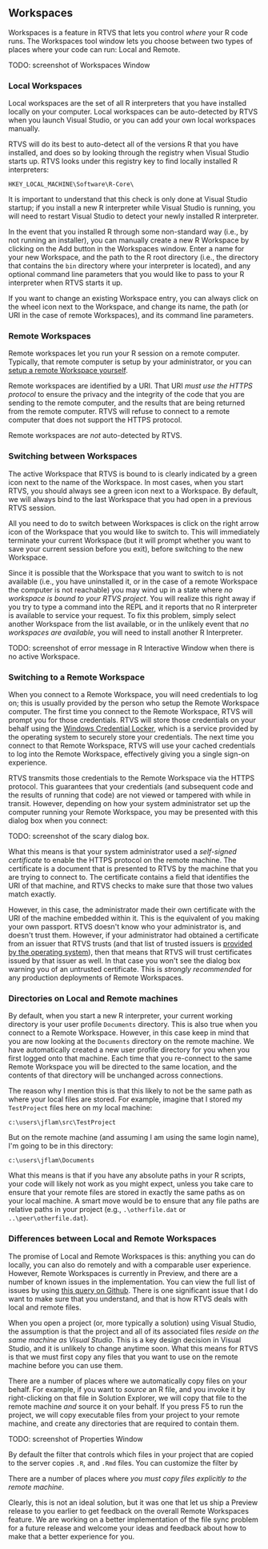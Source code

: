 ## Workspaces

Workspaces is a feature in RTVS that lets you control _where_ your R code runs. The Workspaces tool window lets you choose between two types of places where your code can run: Local and Remote.

TODO: screenshot of Workspaces Window

### Local Workspaces

Local workspaces are the set of all R interpreters that you have installed locally on your computer. Local workspaces can be auto-detected by RTVS when you launch Visual Studio, or you can add your own local workspaces manually.

RTVS will do its best to auto-detect all of the versions R that you have installed, and does so by looking through the registry when Visual Studio starts up. RTVS looks under this registry key to find locally installed R interpreters:

`HKEY_LOCAL_MACHINE\Software\R-Core\`

It is important to understand that this check is only done at Visual Studio startup; if you install a new R interpreter while Visual Studio is running, you will need to restart Visual Studio to detect your newly installed R interpreter.

In the event that you installed R through some non-standard way (i.e., by not running an installer), you can manually create a new R Workspace by clicking on the Add button in the Workspaces window. Enter a name for your new Workspace, and the path to the R root directory (i.e., the directory that contains the `bin` directory where your interpreter is located), and any optional command line parameters that you would like to pass to your R interpreter when RTVS starts it up.

If you want to change an existing Workspace entry, you can always click on the wheel icon next to the Workspace, and change its name, the path (or URI in the case of remote Workspaces), and its command line parameters.

### Remote Workspaces

Remote workspaces let you run your R session on a remote computer. Typically, that remote computer is setup by your administrator, or you can [setup a remote Workspace yourself](). 

Remote workspaces are identified by a URI. That URI *must use the HTTPS protocol* to ensure the privacy and the integrity of the code that you are sending to the remote computer, and the results that are being returned from the remote computer. RTVS will refuse to connect to a remote computer that does not support the HTTPS protocol.

Remote workspaces are _not_ auto-detected by RTVS.

### Switching between Workspaces

The active Workspace that RTVS is bound to is clearly indicated by a green icon next to the name of the Workspace. In most cases, when you start RTVS, you should always see a green icon next to a Workspace. By default, we will always bind to the last Workspace that you had open in a previous RTVS session.

All you need to do to switch between Workspaces is click on the right arrow icon of the Workspace that you would like to switch to. This will immediately terminate your current Workspace (but it will prompt whether you want to save your current session before you exit), before switching to the new Workspace. 

Since it is possible that the Workspace that you want to switch to is not available (i.e., you have uninstalled it, or in the case of a remote Workspace the computer is not reachable) you may wind up in a state where _no workspace is bound to your RTVS project_. You will realize this right away if you try to type a command into the REPL and it reports that no R interpreter is available to service your request. To fix this problem, simply select another Workspace from the list available, or in the unlikely event that _no workspaces are available_, you will need to install another R Interpreter.

TODO: screenshot of error message in R Interactive Window when there is no active Workspace.

### Switching to a Remote Workspace

When you connect to a Remote Workspace, you will need credentials to log on; this is usually provided by the person who setup the Remote Workspace computer. The first time you connect to the Remote Workspace, RTVS will prompt you for those credentials. RTVS will store those credentials on your behalf using the [Windows Credential Locker](https://technet.microsoft.com/en-us/library/jj554668(v=ws.11).aspx), which is a service provided by the operating system to securely store your credentials. The next time you connect to that Remote Workspace, RTVS will use your cached credentials to log into the Remote Workspace, effectively giving you a single sign-on experience.

RTVS transmits those credentials to the Remote Workspace via the HTTPS protocol. This guarantees that your credentials (and subsequent code and the results of running that code) are not viewed or tampered with while in transit. However, depending on how your system administrator set up the computer running your Remote Workspace, you may be presented with this dialog box when you connect:

TODO: screenshot of the scary dialog box.

What this means is that your system administrator used a _self-signed certificate_ to enable the HTTPS protocol on the remote machine. The certificate is a document that is presented to RTVS by the machine that you are trying to connect to. The certificate contains a field that identifies the URI of that machine, and RTVS checks to make sure that those two values match exactly. 

However, in this case, the administrator made their own certificate with the URI of the machine embedded within it. This is the equivalent of you making your own passport. RTVS doesn't know who your administrator is, and doesn't trust them. However, if your administrator had obtained a certificate from an issuer that RTVS trusts (and that list of trusted issuers is [provided by the operating system](https://technet.microsoft.com/en-us/library/cc751157.aspx)), then that means that RTVS will trust certificates issued by that issuer as well. In that case you won't see the dialog box warning you of an untrusted certificate. This is *strongly recommended* for any production deployments of Remote Workspaces.

### Directories on Local and Remote machines

By default, when you start a new R interpreter, your current working directory is your user profile `Documents` directory. This is also true when you connect to a Remote Workspace. However, in this case keep in mind that you are now looking at the `Documents` directory on the remote machine. We have automatically created a new user profile directory for you when you first logged onto that machine. Each time that you re-connect to the same Remote Workspace you will be directed to the same location, and the contents of that directory will be unchanged across connections.

The reason why I mention this is that this likely to not be the same path as where your local files are stored. For example, imagine that I stored my `TestProject` files here on my local machine:

`c:\users\jflam\src\TestProject`

But on the remote machine (and assuming I am using the same login name), I'm going to be in this directory:

`c:\users\jflam\Documents`

What this means is that if you have any absolute paths in your R scripts, your code will likely not work as you might expect, unless you take care to ensure that your remote files are stored in exactly the same paths as on your local machine. A smart move would be to ensure that any file paths are relative paths in your project (e.g., `.\otherfile.dat` or `..\peer\otherfile.dat`). 

### Differences between Local and Remote Workspaces

The promise of Local and Remote Workspaces is this: anything you can do locally, you can also do remotely and with a comparable user experience. However, Remote Workspaces is currently in Preview, and there are a number of known issues in the implementation. You can view the full list of issues by using [this query on Github](). There is one significant issue that I do want to make sure that you understand, and that is how RTVS deals with local and remote files. 

When you open a project (or, more typically a solution) using Visual Studio, the assumption is that the project and all of its associated files _reside on the same machine as Visual Studio_. This is a key design decision in Visual Studio, and it is unlikely to change anytime soon. What this means for RTVS is that we must first copy any files that you want to use on the remote machine before you can use them. 

There are a number of places where we automatically copy files on your behalf. For example, if you want to _source_ an R file, and you invoke it by right-clicking on that file in Solution Explorer, we will copy that file to the remote machine _and_ source it on your behalf. If you press F5 to run the project, we will copy executable files from your project to your remote machine, and create any directories that are required to contain them.

TODO: screenshot of Properties Window

By default the filter that controls which files in your project that are copied to the server copies `.R`, and `.Rmd` files. You can customize the filter by 

There are a number of places where _you must copy files explicitly to the remote machine_.

Clearly, this is not an ideal solution, but it was one that let us ship a Preview release to you earlier to get feedback on the overall Remote Workspaces feature. We are working on a better implementation of the file sync problem for a future release and welcome your ideas and feedback about how to make that a better experience for you.

